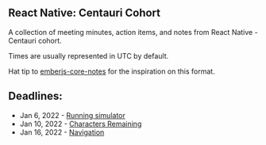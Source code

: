 ## React Native: Centauri Cohort

A collection of meeting minutes, action items, and notes from React Native - Centauri cohort.

Times are usually represented in UTC by default.

Hat tip to [emberjs-core-notes](https://github.com/emberjs/core-notes) for the inspiration on this format.

## Deadlines:

- Jan 6, 2022 - [Running simulator](/react-native/action-items/2022-01/2022-01-02.md)
- Jan 10, 2022 - [Characters Remaining](/react-native/action-items/2022-01/2022-01-04.md)
- Jan 16, 2022 - [Navigation](/react-native/action-items/2022-01/2022-01-13.md)
